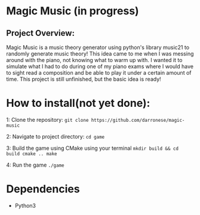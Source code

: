 # Magic Music (in progress)

## Project Overview:
Magic Music is a music theory generator using python's library music21 to randomly generate music theory! This idea came to me
when I was messing around with the piano, not knowing what to warm up with. I wanted it to simulate what I had to do during
one of my piano exams where I would have to sight read a composition and be able to play it under a certain amount of time.
This project is still unfinished, but the basic idea is ready!

# How to install(not yet done):
1: Clone the repository:
    ```
    git clone https://github.com/darronese/magic-music
    ```

2: Navigate to project directory:
    ```
    cd game
    ```

3: Build the game using CMake using your terminal
    ```
    mkdir build && cd build
    cmake ..
    make
    ```

4: Run the game
    ```
    ./game
    ```

# Dependencies
- Python3
